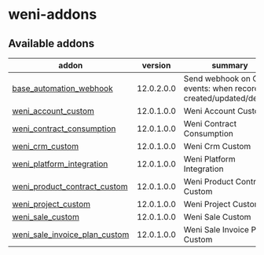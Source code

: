 # weni-addons


[//]: # (addons)

Available addons
----------------
addon | version | summary
--- | --- | ---
[base_automation_webhook](base_automation_webhook/) | 12.0.2.0.0 | Send webhook on Odoo events: when record is created/updated/deleted
[weni_account_custom](weni_account_custom/) | 12.0.1.0.0 | Weni Account Custom
[weni_contract_consumption](weni_contract_consumption/) | 12.0.1.0.0 | Weni Contract Consumption
[weni_crm_custom](weni_crm_custom/) | 12.0.1.0.0 | Weni Crm Custom
[weni_platform_integration](weni_platform_integration/) | 12.0.1.0.0 | Weni Platform Integration
[weni_product_contract_custom](weni_product_contract_custom/) | 12.0.1.0.0 | Weni Product Contract Custom
[weni_project_custom](weni_project_custom/) | 12.0.1.0.0 | Weni Project Custom
[weni_sale_custom](weni_sale_custom/) | 12.0.1.0.0 | Weni Sale Custom
[weni_sale_invoice_plan_custom](weni_sale_invoice_plan_custom/) | 12.0.1.0.0 | Weni Sale Invoice Plan Custom

[//]: # (end addons)
